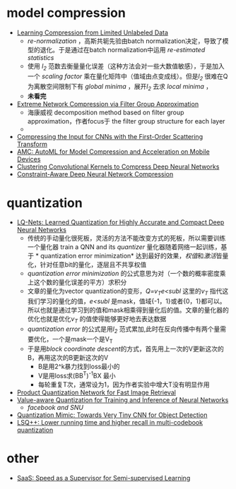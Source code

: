 # model compression
* [Learning Compression from Limited Unlabeled Data](http://openaccess.thecvf.com/content_ECCV_2018/html/Xiangyu_He_Learning_Compression_from_ECCV_2018_paper.html)
  * *re-normalization* ，高斯共轭先验由batch normalization决定，导致了模型的退化。于是通过在batch normalization中运用 *re-estimated statistics* 
  * 使用 *l<sub>2</sub>* 范数去衡量量化误差（这种方法会对一些大数值敏感），于是加入一个 *scaling factor* 乘在量化矩阵中（值域由点变成线）。但是*l<sub>2</sub>* 很难在Q为离散空间限制下有 *global minima* ，展开*l<sub>2</sub>* 去求 *local minima* ，
  * **未看完**
* [Extreme Network Compression via Filter Group Approximation](http://cn.arxiv.org/abs/1807.11254)
  * 海康威视 decomposition method based on filter group approximation，作者focus于 the filter group structure for each layer
  * 
* [Compressing the Input for CNNs with the First-Order Scattering Transform](https://arxiv.org/abs/1809.10200?context=cs.LG)
* [AMC: AutoML for Model Compression and Acceleration on Mobile Devices](http://openaccess.thecvf.com/content_ECCV_2018/papers/Yihui_He_AMC_Automated_Model_ECCV_2018_paper.pdf)
* [Clustering Convolutional Kernels to Compress Deep Neural Networks](http://openaccess.thecvf.com/content_ECCV_2018/papers/Sanghyun_Son_Clustering_Kernels_for_ECCV_2018_paper.pdf)
* [Constraint-Aware Deep Neural Network Compression](http://openaccess.thecvf.com/content_ECCV_2018/papers/Changan_Chen_Constraints_Matter_in_ECCV_2018_paper.pdf)
# quantization
* [LQ-Nets: Learned Quantization for Highly Accurate and Compact Deep Neural Networks](http://cn.arxiv.org/abs/1807.10029)
  * 传统的手动量化很死板，灵活的方法不能改变方式的死板，所以需要训练一个量化器 train a QNN and its *quantizer* 量化器随着网络一起训练，基于 * quantization error minimization* 达到最好的效果，*权值*和*激活*皆量化，针对任意bit的量化，逐层且不共享权值
  * *quantization error minimization* 的公式意思为对（一个数的概率密度乘上这个数的量化误差的平方）求积分
  * 文章的量化为vector quantization的变形，*Q=v<sub>T</sub>e<subl</sub>* 这里的*v<sub>T</sub>* 指代这我们学习的量化的值，*e<subl</sub>* 是mask，值域{-1，1}或者{0，1}都可以。 所以也就是通过学习到的值和mask相乘得到量化后的值。文章的量化器的优化也就是优化*v<sub>T</sub>* 的值使得能够更好地去表达数据
  * *quantization error* 的公式是用*l<sub>2</sub>* 范式累加,此时在反向传播中有两个量需要优化，一个是mask一个是V<sub>T</sub>
  * 于是用*block coordinate descent*的方式，首先用上一次的V更新这次的B，再用这次的B更新这次的V
    * B是用2^k暴力找到loss最小的
    * V是用loss求(BB<sup>T</sup>)<sup>-1</sup>BX 最小
    * 每轮重复T次，通常设为1，因为作者实验中增大T没有明显作用
* [Product Quantization Network for Fast Image Retrieval](https://cse.buffalo.edu/~jsyuan/papers/2018/Product%20Quantization%20Network%20for%20Fast%20Image.pdf)
* [Value-aware Quantization for Training and Inference of Neural Networks](https://arxiv.org/abs/1804.07802)
  * *facebook and SNU*
* [Quantization Mimic: Towards Very Tiny CNN for Object Detection](http://openaccess.thecvf.com/content_ECCV_2018/papers/Yi_Wei_Quantization_Mimic_Towards_ECCV_2018_paper.pdf)
* [LSQ++: Lower running time and higher recall in multi-codebook quantization](http://openaccess.thecvf.com/content_ECCV_2018/papers/Julieta_Martinez_LSQ_lower_runtime_ECCV_2018_paper.pdf)
# other
* [SaaS: Speed as a Supervisor for Semi-supervised Learning](http://openaccess.thecvf.com/content_ECCV_2018/papers/Safa_Cicek_SaaS_Speed_as_ECCV_2018_paper.pdf)
